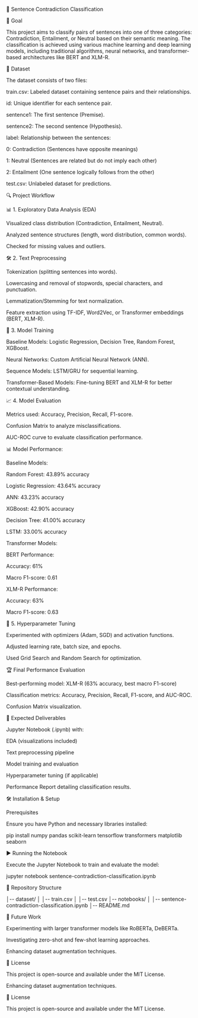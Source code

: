 🚀 Sentence Contradiction Classification

🎯 Goal

This project aims to classify pairs of sentences into one of three categories: Contradiction, Entailment, or Neutral based on their semantic meaning. The classification is achieved using various machine learning and deep learning models, including traditional algorithms, neural networks, and transformer-based architectures like BERT and XLM-R.

📂 Dataset

The dataset consists of two files:

train.csv: Labeled dataset containing sentence pairs and their relationships.

id: Unique identifier for each sentence pair.

sentence1: The first sentence (Premise).

sentence2: The second sentence (Hypothesis).

label: Relationship between the sentences:

0: Contradiction (Sentences have opposite meanings)

1: Neutral (Sentences are related but do not imply each other)

2: Entailment (One sentence logically follows from the other)

test.csv: Unlabeled dataset for predictions.

🔍 Project Workflow

📊 1. Exploratory Data Analysis (EDA)

Visualized class distribution (Contradiction, Entailment, Neutral).

Analyzed sentence structures (length, word distribution, common words).

Checked for missing values and outliers.

🛠️ 2. Text Preprocessing

Tokenization (splitting sentences into words).

Lowercasing and removal of stopwords, special characters, and punctuation.

Lemmatization/Stemming for text normalization.

Feature extraction using TF-IDF, Word2Vec, or Transformer embeddings (BERT, XLM-R).

🤖 3. Model Training

Baseline Models: Logistic Regression, Decision Tree, Random Forest, XGBoost.

Neural Networks: Custom Artificial Neural Network (ANN).

Sequence Models: LSTM/GRU for sequential learning.

Transformer-Based Models: Fine-tuning BERT and XLM-R for better contextual understanding.

📈 4. Model Evaluation

Metrics used: Accuracy, Precision, Recall, F1-score.

Confusion Matrix to analyze misclassifications.

AUC-ROC curve to evaluate classification performance.

📊 Model Performance:

Baseline Models:

Random Forest: 43.89% accuracy

Logistic Regression: 43.64% accuracy

ANN: 43.23% accuracy

XGBoost: 42.90% accuracy

Decision Tree: 41.00% accuracy

LSTM: 33.00% accuracy

Transformer Models:

BERT Performance:

Accuracy: 61%

Macro F1-score: 0.61

XLM-R Performance:

Accuracy: 63%

Macro F1-score: 0.63

🔧 5. Hyperparameter Tuning

Experimented with optimizers (Adam, SGD) and activation functions.

Adjusted learning rate, batch size, and epochs.

Used Grid Search and Random Search for optimization.

🏆 Final Performance Evaluation

Best-performing model: XLM-R (63% accuracy, best macro F1-score)

Classification metrics: Accuracy, Precision, Recall, F1-score, and AUC-ROC.

Confusion Matrix visualization.

📜 Expected Deliverables

Jupyter Notebook (.ipynb) with:

EDA (visualizations included)

Text preprocessing pipeline

Model training and evaluation

Hyperparameter tuning (if applicable)

Performance Report detailing classification results.

🛠️ Installation & Setup

Prerequisites

Ensure you have Python and necessary libraries installed:

pip install numpy pandas scikit-learn tensorflow transformers matplotlib seaborn

▶️ Running the Notebook

Execute the Jupyter Notebook to train and evaluate the model:

jupyter notebook sentence-contradiction-classification.ipynb

📂 Repository Structure

│-- dataset/
│   │-- train.csv
│   │-- test.csv
│-- notebooks/
│   │-- sentence-contradiction-classification.ipynb
│-- README.md

🚀 Future Work

Experimenting with larger transformer models like RoBERTa, DeBERTa.

Investigating zero-shot and few-shot learning approaches.

Enhancing dataset augmentation techniques.

📜 License

This project is open-source and available under the MIT License.

Enhancing dataset augmentation techniques.

📜 License

This project is open-source and available under the MIT License.
